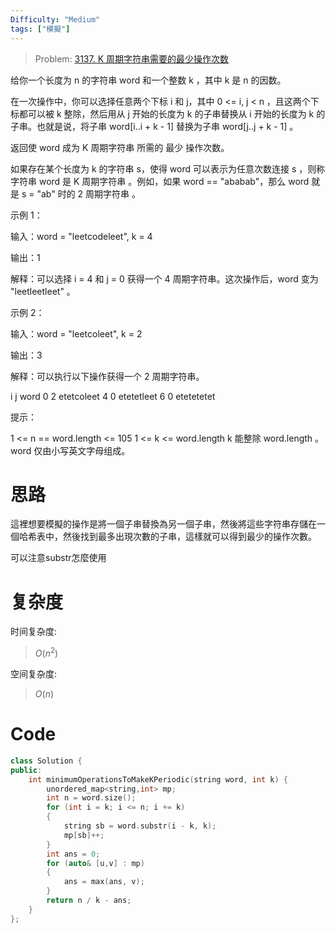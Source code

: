 ```yaml
---
Difficulty: "Medium"
tags: ["模擬"]
---
```


> Problem: [3137. K 周期字符串需要的最少操作次数](https://leetcode.cn/problems/minimum-number-of-operations-to-make-word-k-periodic/description/)

给你一个长度为 n 的字符串 word 和一个整数 k ，其中 k 是 n 的因数。

在一次操作中，你可以选择任意两个下标 i 和 j，其中 0 <= i, j < n ，且这两个下标都可以被 k 整除，然后用从 j 开始的长度为 k 的子串替换从 i 开始的长度为 k 的子串。也就是说，将子串 word[i..i + k - 1] 替换为子串 word[j..j + k - 1] 。

返回使 word 成为 K 周期字符串 所需的 最少 操作次数。

如果存在某个长度为 k 的字符串 s，使得 word 可以表示为任意次数连接 s ，则称字符串 word 是 K 周期字符串 。例如，如果 word == "ababab"，那么 word 就是 s = "ab" 时的 2 周期字符串 。

 

示例 1：

输入：word = "leetcodeleet", k = 4

输出：1

解释：可以选择 i = 4 和 j = 0 获得一个 4 周期字符串。这次操作后，word 变为 "leetleetleet" 。

示例 2：

输入：word = "leetcoleet", k = 2

输出：3

解释：可以执行以下操作获得一个 2 周期字符串。

i	j	word
0	2	etetcoleet
4	0	etetetleet
6	0	etetetetet
 

提示：

1 <= n == word.length <= 105
1 <= k <= word.length
k 能整除 word.length 。
word 仅由小写英文字母组成。

# 思路

這裡想要模擬的操作是將一個子串替換為另一個子串，然後將這些字符串存儲在一個哈希表中，然後找到最多出現次數的子串，這樣就可以得到最少的操作次數。

可以注意substr怎麼使用

# 复杂度

时间复杂度:
> $O(n^2)$

空间复杂度:
> $O(n)$

# Code
```C++
class Solution {
public:
    int minimumOperationsToMakeKPeriodic(string word, int k) {
        unordered_map<string,int> mp;
        int n = word.size();
        for (int i = k; i <= n; i += k)
        {
            string sb = word.substr(i - k, k);
            mp[sb]++;
        }
        int ans = 0;
        for (auto& [u,v] : mp)
        {
            ans = max(ans, v);
        }
        return n / k - ans;
    }
};
```
  
